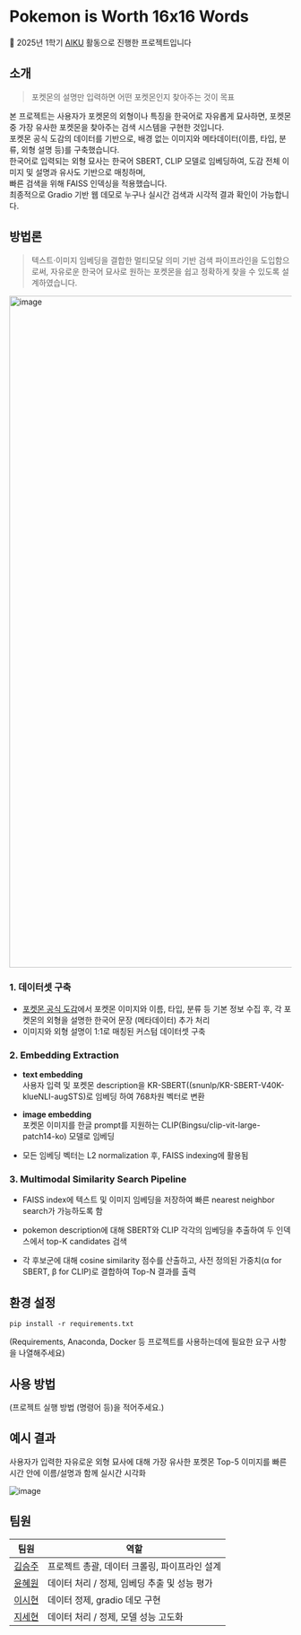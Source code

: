 # Pokemon is Worth 16x16 Words

📢 2025년 1학기 [AIKU](https://github.com/AIKU-Official) 활동으로 진행한 프로젝트입니다

## 소개
> 포켓몬의 설명만 입력하면 어떤 포켓몬인지 찾아주는 것이 목표

본 프로젝트는 사용자가 포켓몬의 외형이나 특징을 한국어로 자유롭게 묘사하면, 포켓몬 중 가장 유사한 포켓몬을 찾아주는 검색 시스템을 구현한 것입니다.  
포켓몬 공식 도감의 데이터를 기반으로, 배경 없는 이미지와 메타데이터(이름, 타입, 분류, 외형 설명 등)를 구축했습니다.  
한국어로 입력되는 외형 묘사는 한국어 SBERT, CLIP 모델로 임베딩하여, 도감 전체 이미지 및 설명과 유사도 기반으로 매칭하며,  
빠른 검색을 위해 FAISS 인덱싱을 적용했습니다.    
최종적으로 Gradio 기반 웹 데모로 누구나 실시간 검색과 시각적 결과 확인이 가능합니다.  

## 방법론
> 텍스트·이미지 임베딩을 결합한 멀티모달 의미 기반 검색 파이프라인을 도입함으로써,
> 자유로운 한국어 묘사로 원하는 포켓몬을 쉽고 정확하게 찾을 수 있도록 설계하였습니다.
<img width="1197" alt="image" src="https://github.com/user-attachments/assets/25871b7c-02f5-45dd-90cb-8b5519e35e2e" />


### 1. 데이터셋 구축
- [포켓몬 공식 도감](https://pokemonkorea.co.kr/pokedex)에서 포켓몬 이미지와 이름, 타입, 분류 등 기본 정보 수집 후,
  각 포켓몬의 외형을 설명한 한국어 문장 (메타데이터) 추가 처리
- 이미지와 외형 설명이 1:1로 매칭된 커스텀 데이터셋 구축

### 2. Embedding Extraction
- **text embedding**  
  사용자 입력 및 포켓몬 description을 KR-SBERT((snunlp/KR-SBERT-V40K-klueNLI-augSTS)로 임베딩 하여 768차원 벡터로 변환
    
- **image embedding**  
  포켓몬 이미지를 한글 prompt를 지원하는 CLIP(Bingsu/clip-vit-large-patch14-ko) 모델로 임베딩
    
- 모든 임베딩 벡터는 L2 normalization 후, FAISS indexing에 활용됨

### 3. Multimodal Similarity Search Pipeline
- FAISS index에 텍스트 및 이미지 임베딩을 저장하여 빠른 nearest neighbor search가 가능하도록 함
    
- pokemon description에 대해 SBERT와 CLIP 각각의 임베딩을 추출하여 두 인덱스에서 top-K candidates 검색
    
- 각 후보군에 대해 cosine similarity 점수를 산출하고, 사전 정의된 가중치(α for SBERT, β for CLIP)로 결합하여 Top-N 결과를 출력
    

## 환경 설정
```
pip install -r requirements.txt
```

(Requirements, Anaconda, Docker 등 프로젝트를 사용하는데에 필요한 요구 사항을 나열해주세요)

## 사용 방법

(프로젝트 실행 방법 (명령어 등)을 적어주세요.)

## 예시 결과
사용자가 입력한 자유로운 외형 묘사에 대해 가장 유사한 포켓몬 Top-5 이미지를 빠른 시간 안에 이름/설명과 함께 실시간 시각화

![image](https://github.com/user-attachments/assets/504553bd-316b-4bf4-8489-18be52ca019c)

## 팀원

  | 팀원                            | 역할                                       |
| ----------------------------- | ---------------------------------------- |
| [김승주](https://github.com/topsecretjuju) |    프로젝트 총괄, 데이터 크롤링, 파이프라인 설계    |
| [윤혜원](https://github.com/yoonewon)     |    데이터 처리 / 정제, 임베딩 추출 및 성능 평가     |
| [이시현](https://github.com/thissihyun)        |    데이터 정제, gradio 데모 구현    |
| [지세현](https://github.com/sehyeonji321)        |    데이터 처리 / 정제, 모델 성능 고도화   |
